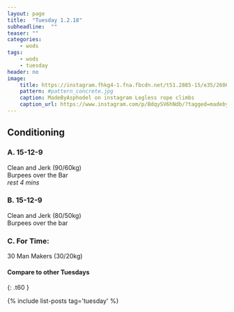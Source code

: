 ```yaml
---
layout: page
title:  "Tuesday 1.2.18"
subheadline:  ""
teaser: ""
categories:
    - wods
tags:
    - wods
    - tuesday
header: no
image:
    title: https://instagram.fhkg4-1.fna.fbcdn.net/t51.2885-15/e35/26067474_1396613840449655_7416279944520531968_n.jpg
    pattern: #pattern_concrete.jpg
    caption: MadeByAsphodel on instagram Legless rope climbs
    caption_url: https://www.instagram.com/p/BdqySV6hNdb/?tagged=madebyasphodel
---
```

## Conditioning
### A. 15-12-9
Clean and Jerk (90/60kg)  
Burpees over the Bar  
_rest 4 mins_

### B. 15-12-9
Clean and Jerk (80/50kg)  
Burpees over the bar  

### C. For Time:
30 Man Makers (30/20kg)  

#### Compare to other Tuesdays
{: .t60 }

{% include list-posts tag='tuesday' %}
